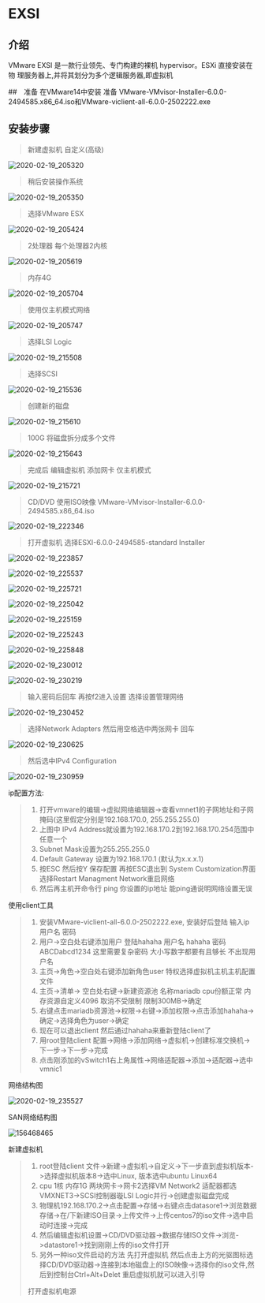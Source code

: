 # EXSI

## 介绍

VMware EXSI 是一款行业领先、专门构建的裸机 hypervisor。ESXi 直接安装在物
理服务器上,并将其划分为多个逻辑服务器,即虚拟机

##　准备
在VMware14中安装
准备 VMware-VMvisor-Installer-6.0.0-2494585.x86_64.iso和VMware-viclient-all-6.0.0-2502222.exe

## 安装步骤

> 新建虚拟机 自定义(高级)

![2020-02-19_205320](..\img\2020-02-19_205320.jpg)

> 稍后安装操作系统

![2020-02-19_205350](..\img\2020-02-19_205350.jpg)

> 选择VMware ESX

![2020-02-19_205424](..\img\2020-02-19_205424.jpg)

> 2处理器 每个处理器2内核

![2020-02-19_205619](..\img\2020-02-19_205619.jpg)

> 内存4G

![2020-02-19_205704](..\img\2020-02-19_205704.jpg)

> 使用仅主机模式网络

![2020-02-19_205747](..\img\2020-02-19_205747.jpg)

> 选择LSI Logic

![2020-02-19_215508](..\img\2020-02-19_215508.jpg)

> 选择SCSI

![2020-02-19_215536](..\img\2020-02-19_215536.jpg)

> 创建新的磁盘

![2020-02-19_215610](..\img\2020-02-19_215610.jpg)

> 100G 将磁盘拆分成多个文件

![2020-02-19_215643](..\img\2020-02-19_215643.jpg)

> 完成后 编辑虚拟机 添加网卡 仅主机模式

![2020-02-19_215721](..\img\2020-02-19_215721.jpg)

> CD/DVD 使用ISO映像 VMware-VMvisor-Installer-6.0.0-2494585.x86_64.iso

![2020-02-19_222346](..\img\2020-02-19_222346.jpg)

> 打开虚拟机
> 选择ESXI-6.0.0-2494585-standard Installer

![2020-02-19_223857](..\img\2020-02-19_223857.jpg)

![2020-02-19_225537](..\img\2020-02-19_225537.jpg)

![2020-02-19_225721](..\img\2020-02-19_225721.jpg)

![2020-02-19_225042](..\img\2020-02-19_225042.jpg)

![2020-02-19_225159](..\img\2020-02-19_225159.jpg)

![2020-02-19_225243](..\img\2020-02-19_225243.jpg)

![2020-02-19_225848](..\img\2020-02-19_225848.jpg)

![2020-02-19_230012](..\img\2020-02-19_230012.jpg)

![2020-02-19_230219](..\img\2020-02-19_230219.jpg)

> 输入密码后回车 再按f2进入设置 选择设置管理网络

![2020-02-19_230452](..\img\2020-02-19_230452.jpg.jpg)

> 选择Network Adapters 然后用空格选中两张网卡 回车

![2020-02-19_230625](..\img\2020-02-19_230625.jpg)

> 然后选中IPv4 Configuration

![2020-02-19_230959](..\img\2020-02-19_230959.jpg)

ip配置方法:

> 1. 打开vmware的编辑->虚拟网络编辑器->查看vmnet1的子网地址和子网掩码(这里假定分别是192.168.170.0, 255.255.255.0)
> 2. 上图中 IPv4 Address就设置为192.168.170.2到192.168.170.254范围中任意一个
> 3. Subnet Mask设置为255.255.255.0
> 4. Default Gateway 设置为192.168.170.1 (默认为x.x.x.1)
> 5. 按ESC 然后按Y 保存配置 再按ESC退出到 System Customization界面 选择Restart Managment Network重启网络
> 6. 然后再主机开命令行 ping 你设置的ip地址 能ping通说明网络设置无误

使用client工具

> 1. 安装VMware-viclient-all-6.0.0-2502222.exe, 安装好后登陆 输入ip 用户名 密码
> 2. 用户->空白处右键添加用户 登陆hahaha 用户名 hahaha 密码 ABCDabcd1234 这里需要复杂密码 大小写数字都要有且够长 不出现用户名
> 3. 主页->角色->空白处右键添加新角色user 特权选择虚拟机主机主机配置文件
> 4. 主页->清单-> 空白处右键->新建资源池 名称mariadb cpu份额正常 内存资源自定义4096 取消不受限制 限制300MB->确定
> 5. 右键点击mariadb资源池->权限->右键->添加权限->点击添加hahaha->确定->选择角色为user->确定
> 6. 现在可以退出client 然后通过hahaha来重新登陆client了
> 7. 用root登陆client 配置->网络->添加网络->虚拟机->创建标准交换机->下一步->下一步->完成
> 8. 点击刚添加的vSwitch1右上角属性->网络适配器->添加->适配器->选中vmnic1

网络结构图

![2020-02-19_235527](../img/2020-02-19_235527.jpg)

SAN网络结构图

![156468465](../img/156468465.PNG)

新建虚拟机

> 1. root登陆client 文件->新建->虚拟机->自定义->下一步直到虚拟机版本->选择虚拟机版本8->选中Linux, 版本选中ubuntu Linux64
> 2. cpu  1核 内存1G 两块网卡->网卡2选择VM Network2 适配器都选VMXNET3->SCSI控制器璇LSI Logic并行->创建虚拟磁盘完成
> 3. 物理机192.168.170.2->点击配置->存储->右键点击datasore1->浏览数据存储->在/下新建ISO目录->上传文件->上传centos7的iso文件->选中启动时连接->完成
> 4. 然后编辑虚拟机设置->CD/DVD驱动器->数据存储ISO文件->浏览->datastore1->找到刚刚上传的iso文件打开
> 5. 另外一种iso文件启动的方法 先打开虚拟机 然后点击上方的光驱图标选择CD/DVD驱动器->连接到本地磁盘上的ISO映像->选择你的iso文件,然后到控制台Ctrl+Alt+Delet 重启虚拟机就可以进入引导
> 
> 打开虚拟机电源